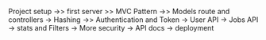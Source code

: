 Project setup ->> first server
            >> MVC Pattern
            ->> Models route and controllers
            -> Hashing
            ->> Authentication and Token
            -> User API
            -> Jobs API
            -> stats and Filters
            -> More security
            -> API docs
            -> deployment